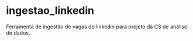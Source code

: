 # ingestao_linkedin
Ferramenta de ingestão de vagas do linkedin para projeto da CS de análise de dados.
